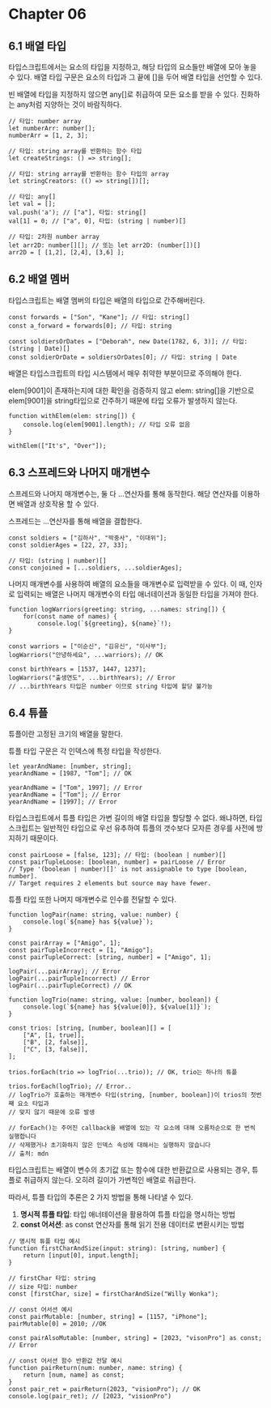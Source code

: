 # Chapter 06

## 6.1 배열 타입

타입스크립트에서는 요소의 타입을 지정하고, 해당 타입의 요소들만 배열에 모아 놓을 수 있다. 배열 타입 구문은 요소의 타입과 그 끝에 []을 두어 배열 타입을 선언할 수 있다.

빈 배열에 타입을 지정하지 않으면 any[]로 취급하여 모든 요소를 받을 수 있다. 진화하는 any처럼 지양하는 것이 바람직하다.

```tsx
// 타입: number array
let numberArr: number[];
numberArr = [1, 2, 3];

// 타입: string array를 반환하는 함수 타입
let createStrings: () => string[];

// 타입: string array를 반환하는 함수 타입의 array
let stringCreators: (() => string[])[];

// 타입: any[]
let val = [];
val.push('a'); // ["a"], 타입: string[]
val[1] = 0; // ["a", 0], 타입: (string | number)[]

// 타입: 2차원 number array
let arr2D: number[][]; // 또는 let arr2D: (number[])[]
arr2D = [ [1,2], [2,4], [3,6] ];
```

## 6.2 배열 멤버

타입스크립트는 배열 멤버의 타입은 배열의 타입으로 간주해버린다.

```tsx
const forwards = ["Son", "Kane"]; // 타입: string[]
const a_forward = forwards[0]; // 타입: string

const soldiersOrDates = ["Deborah", new Date(1782, 6, 3)]; // 타입: (string | Date)[]
const soldierOrDate = soldiersOrDates[0]; // 타입: string | Date
```

배열은 타입스크립트의 타입 시스템에서 매우 취약한 부분이므로 주의해야 한다. 

elem[9001]이 존재하는지에 대한 확인을 검증하지 않고 elem: string[]을 기반으로 elem[9001]을 string타입으로 간주하기 때문에 타입 오류가 발생하지 않는다.

```tsx
function withElem(elem: string[]) {
    console.log(elem[9001].length); // 타입 오류 없음
}

withElem(["It's", "Over"]);
```

## 6.3 스프레드와 나머지 매개변수

스프레드와 나머지 매개변수는, 둘 다 …연산자를 통해 동작한다. 해당 연산자를 이용하면 배열과 상호작용 할 수 있다.

스프레드는 …연산자를 통해 배열을 결합한다.

```tsx
const soldiers = ["김하사", "박중사", "이대위"];
const soldierAges = [22, 27, 33];

// 타입: (string | number)[]
const conjoined = [...soldiers, ...soldierAges];
```

나머지 매개변수를 사용하여 배열의 요소들을 매개변수로 입력받을 수 있다. 이 때, 인자로 입력되는 배열은 나머지 매개변수의 타입 애너테이션과 동일한 타입을 가져야 한다.

```tsx
function logWarriors(greeting: string, ...names: string[]) {
	for(const name of names) {
		console.log(`${greeting}, ${name}`!);
}

const warriors = ["이순신", "김유신", "이사부"];
logWarriors("안녕하세요", ...warriors); // OK

const birthYears = [1537, 1447, 1237];
logWarriors("출생연도", ...birthYears); // Error
// ...birthYears 타입은 number 이므로 string 타입에 할당 불가능
```

## 6.4 튜플

튜플이란 고정된 크기의 배열을 말한다.

튜플 타입 구문은 각 인덱스에 특정 타입을 작성한다.

```tsx
let yearAndName: [number, string];
yearAndName = [1987, "Tom"]; // OK

yearAndName = ["Tom", 1997]; // Error
yearAndName = ["Tom"]; // Error
yearAndName = [1997]; // Error
```

타입스크립트에서 튜플 타입은 가변 길이의 배열 타입을 할당할 수 없다. 왜냐하면, 타입스크립트는 일반적인 타입으로 우선 유추하여 튜플의 갯수보다 모자른 경우를 사전에 방지하기 때문이다.

```tsx
const pairLoose = [false, 123]; // 타입: (boolean | number)[]
const pairTupleLoose: [boolean, number] = pairLoose // Error
// Type '(boolean | number)[]' is not assignable to type [boolean, number].
// Target requires 2 elements but source may have fewer.
```

튜플 타입 또한 나머지 매개변수로 인수를 전달할 수 있다.

```tsx
function logPair(name: string, value: number) {
	console.log(`${name} has ${value}`);
}

const pairArray = ["Amigo", 1];
const pairTupleIncorrect = [1, "Amigo"];
const pairTupleCorrect: [string, number] = ["Amigo", 1];

logPair(...pairArray); // Error
logPair(...pairTupleIncorrect) // Error
logPair(...pairTupleCorrect) // OK
```

```tsx
function logTrio(name: string, value: [number, boolean]) {
	console.log(`${name} has ${value[0]}, ${value[1]}`);
}

const trios: [string, [number, boolean][] = [
	["A", [1, true]],
	["B", [2, false]],
	["C", [3, false]],
];

trios.forEach(trio => logTrio(...trio)); // OK, trio는 하나의 튜플

trios.forEach(logTrio); // Error..
// logTrio가 호출하는 매개변수 타입(string, [number, boolean])이 trios의 첫번째 요소 타입과
// 맞지 않기 때문에 오류 발생

// forEach()는 주어진 callback을 배열에 있는 각 요소에 대해 오름차순으로 한 번씩 실행합니다
// 삭제했거나 초기화하지 않은 인덱스 속성에 대해서는 실행하지 않습니다
// 출처: mdn
```

타입스크립트는 배열이 변수의 초기값 또는 함수에 대한 반환값으로 사용되는 경우, 튜플로 취급하지 않는다. 
오히려 길이가 가변적인 배열로 취급한다.

따라서, 튜플 타입의 추론은 2 가지 방법을 통해 나타낼 수 있다.

1. **명시적 튜플 타입**: 타입 애너테이션을 활용하여 튜플 타입을 명시하는 방법
2. **const 어서션**: as const 연산자를 통해 읽기 전용 데이터로 변환시키는 방법

```tsx
// 명시적 튜플 타입 예시
function firstCharAndSize(input: string): [string, number] {
	return [input[0], input.length];
}

// firstChar 타입: string
// size 타입: number
const [firstChar, size] = firstCharAndSize("Willy Wonka");
```

```tsx
// const 어서션 예시
const pairMutable: [number, string] = [1157, "iPhone"];
pairMutable[0] = 2010; //OK

const pairAlsoMutable: [number, string] = [2023, "visonPro"] as const; // Error
```

```tsx
// const 어서션 함수 반환값 전달 예시
function pairReturn(num: number, name: string) {
	return [num, name] as const;
}
const pair_ret = pairReturn(2023, "visionPro"); // OK
console.log(pair_ret); // [2023, "visionPro")
```